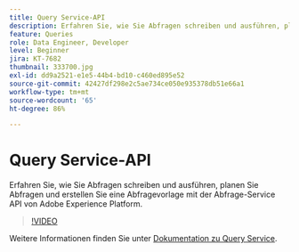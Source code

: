 ```yaml
---
title: Query Service-API
description: Erfahren Sie, wie Sie Abfragen schreiben und ausführen, planen Sie Abfragen und erstellen Sie eine Abfragevorlage mit der Abfrage-Service API von Adobe Experience Platform.
feature: Queries
role: Data Engineer, Developer
level: Beginner
jira: KT-7682
thumbnail: 333700.jpg
exl-id: dd9a2521-e1e5-44b4-bd10-c460ed895e52
source-git-commit: 42427df298e2c5ae734ce050e935378db51e66a1
workflow-type: tm+mt
source-wordcount: '65'
ht-degree: 86%

---
```


# Query Service-API

Erfahren Sie, wie Sie Abfragen schreiben und ausführen, planen Sie Abfragen und erstellen Sie eine Abfragevorlage mit der Abfrage-Service API von Adobe Experience Platform.

>[!VIDEO](https://video.tv.adobe.com/v/333700?quality=12&learn=on)

Weitere Informationen finden Sie unter [Dokumentation zu Query Service](https://experienceleague.adobe.com/docs/experience-platform/query/home.html?lang=de).

